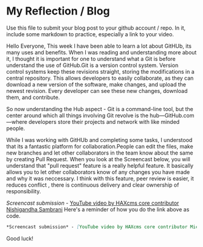 # My Reflection / Blog
Use this file to submit your blog post to your github account / repo. In it, include some markdown to practice, especially a link to your video.

Hello Everyone, 
This week I have been able to learn a lot about GitHUb, its many uses and benefits. When I was reading and understanding more about it, I thought it is important for one to understand what a Git is before understand the use of GitHub.Git is a version control system. Version control systems keep these revisions straight, storing the modifications in a central repository. This allows developers to easily collaborate, as they can download a new version of the software, make changes, and upload the newest revision. Every developer can see these new changes, download them, and contribute.

So now understanding the Hub aspect - Git is a command-line tool, but the center around which all things involving Git revolve is the hub—GitHub.com—where developers store their projects and network with like minded people.

While I was working with GitHUb and completing some tasks, I understood that its a fantastic platform for collaboration.People can edit the files, make new branches and let other collaborators in the team know about the same by creating Pull Request. When you look at the Screencast below, you will understand that "pull request" feature is a really helpful feature. It basically allows you to let other collaborators know of any changes you have made and why it was neccessary.  I think with this feature, peer review is easier, it reduces conflict , there is continuous delivery and clear ownership of responsibility. 

*Screencast submission* - [YouTube video by HAXcms core contributor Nishigandha Sambrani](https://youtu.be/32usrkec-C0)
Here's a reminder of how you do the link above as code.
```markdown
*Screencast submission* - [YouTube video by HAXcms core contributor Michael Potter](https://www.youtube.com/watch?v=5aPae031TxM&list=PLJQupiji7J5cGYiOflGYFwXSEoHMoowkP&index=17&t=0s)
```

Good luck!
